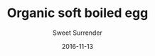 ---
title: 'Organic soft boiled egg'
description: ""
color: '#ffffff'
price: '10'
category: breakfast
tags: Breakfast
meta:
    id: 4cb80cacddbc660e4a705a83c1a61994ecfab7d0
    parentId: f20f57fa9c3d8bff0902cfb33f350091a3a48d51
    language: en
date: '2016-11-13'
author: 'Sweet Surrender'
---